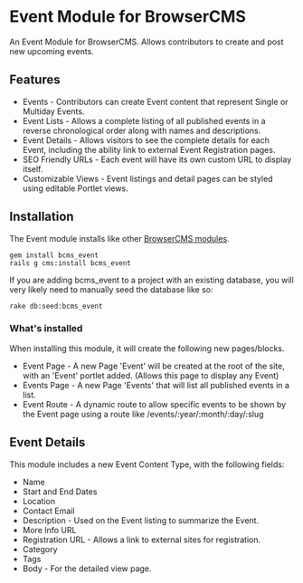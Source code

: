 # Event Module for BrowserCMS

An Event Module for BrowserCMS. Allows contributors to create and post new upcoming events. 

## Features

* Events - Contributors can create Event content that represent Single or Multiday Events.
* Event Lists - Allows a complete listing of all published events in a reverse chronological order along with names and descriptions.
* Event Details - Allows visitors to see the complete details for each Event, including the ability link to external Event Registration pages.
* SEO Friendly URLs - Each event will have its own custom URL to display itself.
* Customizable Views - Event listings and detail pages can be styled using editable Portlet views.

## Installation

The Event module installs like other [BrowserCMS modules](http://guides.browsercms.org/installing_modules.html).

    gem install bcms_event
	rails g cms:install bcms_event

If you are adding bcms_event to a project with an existing database, you will very likely need to manually seed the database like so:

	rake db:seed:bcms_event
	

### What's installed

When installing this module, it will create the following new pages/blocks.

* Event Page - A new Page 'Event' will be created at the root of the site, with an 'Event' portlet added. (Allows this page to display any Event)
* Events Page - A new Page 'Events' that will list all published events in a list.
* Event Route - A dynamic route to allow specific events to be shown by the Event page using a route like /events/:year/:month/:day/:slug

## Event Details

This module includes a new Event Content Type, with the following fields:

* Name
* Start and End Dates
* Location
* Contact Email
* Description - Used on the Event listing to summarize the Event.
* More Info URL
* Registration URL - Allows a link to external sites for registration.
* Category
* Tags
* Body - For the detailed view page.

